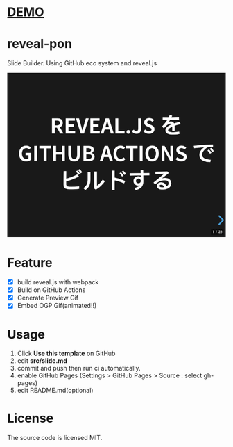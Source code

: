 # [DEMO](https://akihiko.shirai.as/oss-slides/)


# reveal-pon

Slide Builder. Using GitHub eco system and reveal.js

<!-- Please replace owner/repo name to your's -->
![](https://raw.githubusercontent.com/kaitas/oss-slides/gh-pages/preview.gif "Preview")



# Feature

- [x] build reveal.js with webpack 
- [x] Build on GitHub Actions
- [x] Generate Preview Gif
- [x] Embed OGP Gif(animated!!)

# Usage

1. Click **Use this template** on GitHub
2. edit **src/slide.md**
3. commit and push then run ci automatically.
4. enable GitHub Pages (Settings > GitHub Pages > Source : select gh-pages)
5. edit README.md(optional)

# License
The source code is licensed MIT. 
